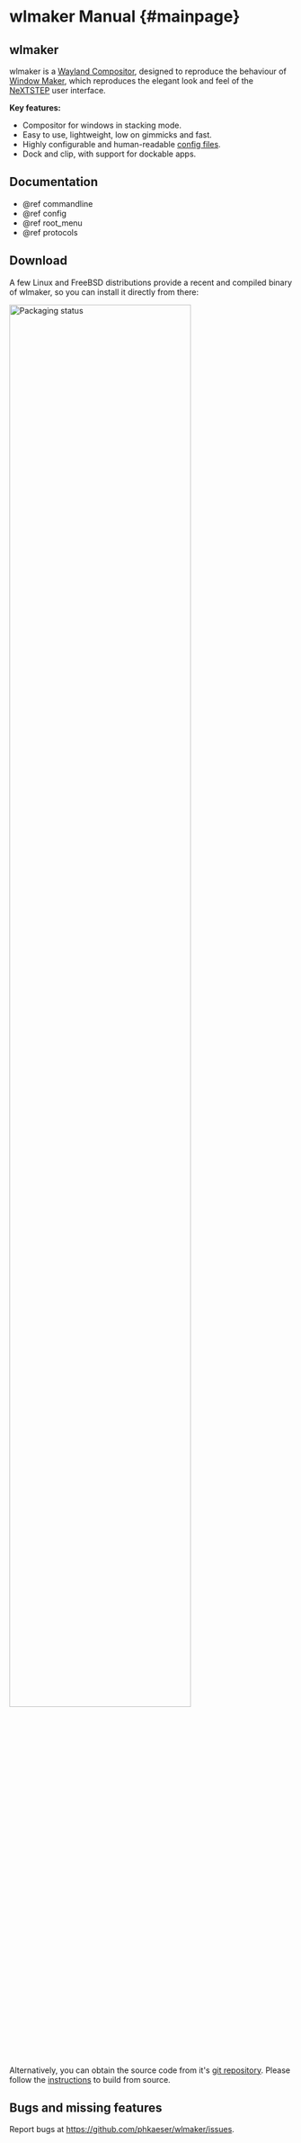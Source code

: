# wlmaker Manual {#mainpage}

## wlmaker

wlmaker is a [Wayland Compositor](https://en.wikipedia.org/wiki/Wayland_(protocol)#Wayland_compositors),
designed to reproduce the behaviour of
[Window Maker](https://www.windowmaker.org/), which reproduces the elegant look
and feel of the [NeXTSTEP](https://en.wikipedia.org/wiki/NeXTSTEP) user
interface.

**Key features:**

* Compositor for windows in stacking mode.
* Easy to use, lightweight, low on gimmicks and fast.
* Highly configurable and human-readable [config files](#config_file).
* Dock and clip, with support for dockable apps.

## Documentation

* @ref commandline
* @ref config
* @ref root_menu
* @ref protocols

## Download

A few Linux and FreeBSD distributions provide a recent and compiled
binary of wlmaker, so you can install it directly from there:

<a href="https://repology.org/project/wlmaker/versions">
  <img src="https://repology.org/badge/vertical-allrepos/wlmaker.svg?columns=4" alt="Packaging status" width="80%" align="center">
</a>

Alternatively, you can obtain the source code from it's
[git repository](https://github.com/phkaeser/wlmaker). Please follow the
[instructions](https://github.com/phkaeser/wlmakerdoc/BUILD.md) to build from
source.

## Bugs and missing features

Report bugs at https://github.com/phkaeser/wlmaker/issues.
